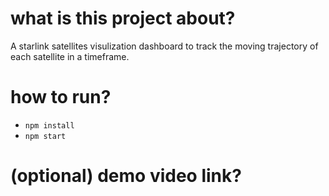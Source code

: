 # what is this project about?
A starlink satellites visulization dashboard to track the moving trajectory of each satellite in a timeframe. 

# how to run?
* `npm install`
* `npm start`

# (optional) demo video link?

